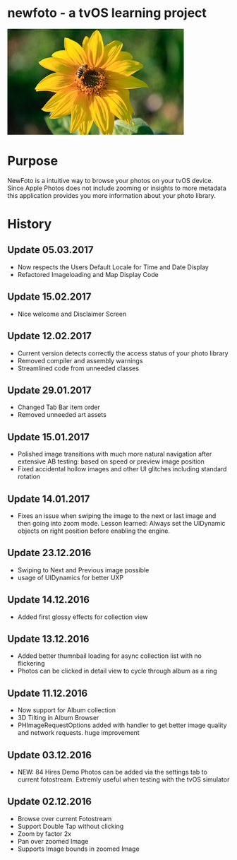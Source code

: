 # newfoto - a tvOS learning project

![newfoto icon](https://raw.githubusercontent.com/rawshooter/newfoto/master/newfoto/icons/AppleTV-Icon-App-Small-400x240.png)


# Purpose
NewFoto is a intuitive way to browse your photos on your tvOS device. Since Apple Photos does not include zooming or insights to more metadata this application provides you more information about your photo library.

# History
## Update 05.03.2017
* Now respects the Users Default Locale for Time and Date Display
* Refactored Imageloading and Map Display Code 


## Update 15.02.2017
* Nice welcome and Disclaimer Screen

## Update 12.02.2017
* Current version detects correctly the access status of your photo library
* Removed compiler and assembly warnings
* Streamlined code from unneeded classes

## Update 29.01.2017
* Changed Tab Bar item order
* Removed unneeded art assets


## Update 15.01.2017
* Polished image transitions with much more natural navigation after extensive AB testing: based on speed or preview image position
* Fixed accidental hollow images and other UI glitches including standard rotation

## Update 14.01.2017
* Fixes an issue when swiping the image to the next or last image and then going into zoom mode. Lesson learned: Always set the UIDynamic objects on right position before enabling the engine. 

## Update 23.12.2016
* Swiping to Next and Previous image possible
* usage of UIDynamics for better UXP

## Update 14.12.2016
* Added first glossy effects for collection view


## Update 13.12.2016
* Added better thumnbail loading for async collection list with no flickering
* Photos can be clicked in detail view to cycle through album as a ring 

## Update 11.12.2016
* Now support for Album collection
* 3D Tilting in Album Browser
* PHImageRequestOptions added with handler to get better image quality and network requests. huge improvement

## Update 03.12.2016

* NEW: 84 Hires Demo Photos can be added via the settings tab to current fotostream. Extremly useful when testing with the tvOS simulator

## Update 02.12.2016


* Browse over current Fotostream
* Support Double Tap without clicking
* Zoom by factor 2x
* Pan over zoomed Image
* Supports Image bounds in zoomed Image

